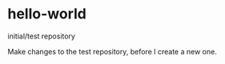 # hello-world
initial/test repository


Make changes to the test repository, before I create a new  one.
